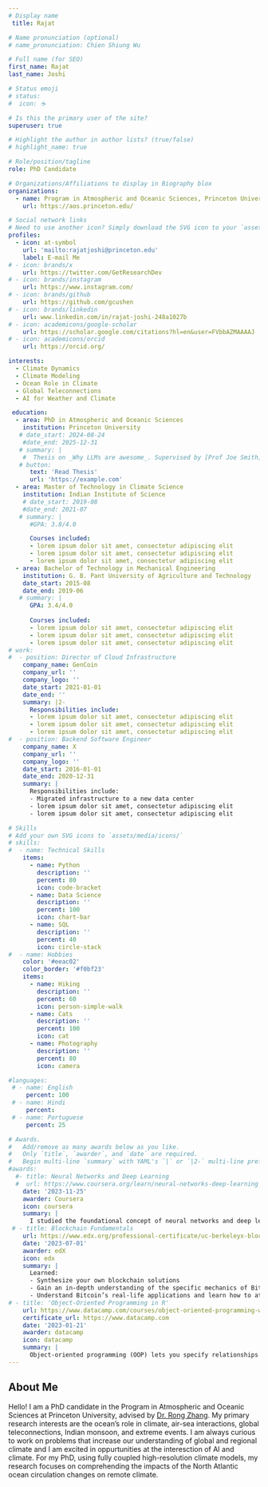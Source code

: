 ```yaml
---
# Display name
 title: Rajat

# Name pronunciation (optional)
# name_pronunciation: Chien Shiung Wu

# Full name (for SEO)
first_name: Rajat
last_name: Joshi

# Status emoji
# status:
#  icon: ☕️

# Is this the primary user of the site?
superuser: true

# Highlight the author in author lists? (true/false)
# highlight_name: true

# Role/position/tagline
role: PhD Candidate 

# Organizations/Affiliations to display in Biography blox
organizations:
  - name: Program in Atmospheric and Oceanic Sciences, Princeton University
    url: https://aos.princeton.edu/

# Social network links
# Need to use another icon? Simply download the SVG icon to your `assets/media/icons/` folder.
profiles:
  - icon: at-symbol
    url: 'mailto:rajatjoshi@princeton.edu'
    label: E-mail Me
# - icon: brands/x
    url: https://twitter.com/GetResearchDev
# - icon: brands/instagram
    url: https://www.instagram.com/
# - icon: brands/github
    url: https://github.com/gcushen
# - icon: brands/linkedin
    url: www.linkedin.com/in/rajat-joshi-248a1027b
# - icon: academicons/google-scholar
    url: https://scholar.google.com/citations?hl=en&user=FVbbAZMAAAAJ
# - icon: academicons/orcid
    url: https://orcid.org/

interests:
  - Climate Dynamics
  - Climate Modeling
  - Ocean Role in Climate
  - Global Teleconnections
  - AI for Weather and Climate

 education:
  - area: PhD in Atmospheric and Oceanic Sciences
    institution: Princeton University
   # date_start: 2024-08-24
    #date_end: 2025-12-31 
   # summary: |
    #  Thesis on _Why LLMs are awesome_. Supervised by [Prof Joe Smith](https://example.com). Presented papers at 5 IEEE conferences with the contributions being published in 2 Springer journals.
   # button:
      text: 'Read Thesis'
      url: 'https://example.com'
  - area: Master of Technology in Climate Science
    institution: Indian Institute of Science
    # date_start: 2019-08
    #date_end: 2021-07
   # summary: |
      #GPA: 3.8/4.0

      Courses included:
      - lorem ipsum dolor sit amet, consectetur adipiscing elit
      - lorem ipsum dolor sit amet, consectetur adipiscing elit
      - lorem ipsum dolor sit amet, consectetur adipiscing elit
  - area: Bachelor of Technology in Mechanical Engineering
    institution: G. B. Pant University of Agriculture and Technology
    date_start: 2015-08
    date_end: 2019-06
   # summary: |
      GPA: 3.4/4.0
      
      Courses included:
      - lorem ipsum dolor sit amet, consectetur adipiscing elit
      - lorem ipsum dolor sit amet, consectetur adipiscing elit
      - lorem ipsum dolor sit amet, consectetur adipiscing elit
# work:
#  - position: Director of Cloud Infrastructure
    company_name: GenCoin
    company_url: ''
    company_logo: ''
    date_start: 2021-01-01
    date_end: ''
    summary: |2-
      Responsibilities include:
      - lorem ipsum dolor sit amet, consectetur adipiscing elit
      - lorem ipsum dolor sit amet, consectetur adipiscing elit
      - lorem ipsum dolor sit amet, consectetur adipiscing elit
#  - position: Backend Software Engineer
    company_name: X
    company_url: ''
    company_logo: ''
    date_start: 2016-01-01
    date_end: 2020-12-31
    summary: |
      Responsibilities include:
      - Migrated infrastructure to a new data center
      - lorem ipsum dolor sit amet, consectetur adipiscing elit
      - lorem ipsum dolor sit amet, consectetur adipiscing elit

# Skills
# Add your own SVG icons to `assets/media/icons/`
# skills:
#  - name: Technical Skills
    items:
      - name: Python
        description: ''
        percent: 80
        icon: code-bracket
      - name: Data Science
        description: ''
        percent: 100
        icon: chart-bar
      - name: SQL
        description: ''
        percent: 40
        icon: circle-stack
#  - name: Hobbies
    color: '#eeac02'
    color_border: '#f0bf23'
    items:
      - name: Hiking
        description: ''
        percent: 60
        icon: person-simple-walk
      - name: Cats
        description: ''
        percent: 100
        icon: cat
      - name: Photography
        description: ''
        percent: 80
        icon: camera

#languages:
 # - name: English
     percent: 100
 # - name: Hindi
     percent: 
 # - name: Portuguese
     percent: 25

# Awards.
#   Add/remove as many awards below as you like.
#   Only `title`, `awarder`, and `date` are required.
#   Begin multi-line `summary` with YAML's `|` or `|2-` multi-line prefix and indent 2 spaces below.
#awards:
  #- title: Neural Networks and Deep Learning
  #  url: https://www.coursera.org/learn/neural-networks-deep-learning
    date: '2023-11-25'
    awarder: Coursera
    icon: coursera
    summary: |
      I studied the foundational concept of neural networks and deep learning. By the end, I was familiar with the significant technological trends driving the rise of deep learning; build, train, and apply fully connected deep neural networks; implement efficient (vectorized) neural networks; identify key parameters in a neural network’s architecture; and apply deep learning to your own applications.
 # - title: Blockchain Fundamentals
    url: https://www.edx.org/professional-certificate/uc-berkeleyx-blockchain-fundamentals
    date: '2023-07-01'
    awarder: edX
    icon: edx
    summary: |
      Learned:
      - Synthesize your own blockchain solutions
      - Gain an in-depth understanding of the specific mechanics of Bitcoin
      - Understand Bitcoin’s real-life applications and learn how to attack and destroy Bitcoin, Ethereum, smart contracts and Dapps, and alternatives to Bitcoin’s Proof-of-Work consensus algorithm
# - title: 'Object-Oriented Programming in R'
    url: https://www.datacamp.com/courses/object-oriented-programming-with-s3-and-r6-in-r
    certificate_url: https://www.datacamp.com
    date: '2023-01-21'
    awarder: datacamp
    icon: datacamp
    summary: |
      Object-oriented programming (OOP) lets you specify relationships between functions and the objects that they can act on, helping you manage complexity in your code. This is an intermediate level course, providing an introduction to OOP, using the S3 and R6 systems. S3 is a great day-to-day R programming tool that simplifies some of the functions that you write. R6 is especially useful for industry-specific analyses, working with web APIs, and building GUIs.
---
```


## About Me

Hello! I am a PhD candidate in the Program in Atmospheric and Oceanic Sciences at Princeton University, advised by [Dr. Rong Zhang](https://www.gfdl.noaa.gov/rong-zhang-homepage/). My primary research interests are the ocean’s role in climate, air-sea interactions, global teleconnections, Indian monsoon, and extreme events. I am always curious to work on problems that increase our understanding of global and regional climate and I am excited in oppurtunities at the interesction of AI and climate. For my PhD, using fully coupled high-resolution climate models, my research focuses on comprehending the impacts of the North Atlantic ocean circulation changes on remote climate.
